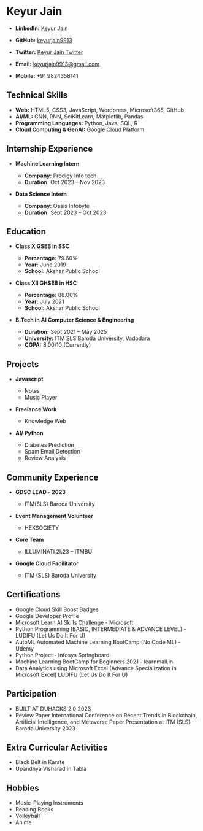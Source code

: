 # Keyur Jain

- **LinkedIn:** [Keyur Jain](#)
- **GitHub:** [keyurjain9913](https://github.com/keyurjain9913)
- **Twitter:** [Keyur Jain Twitter](#)

- **Email:** keyurjain9913@gmail.com
- **Mobile:** +91 9824358141

## Technical Skills

- **Web:** HTML5, CSS3, JavaScript, Wordpress, Microsoft365, GitHub
- **AI/ML:** CNN, RNN, SciKitLearn, Matplotlib, Pandas
- **Programming Languages:** Python, Java, SQL, R
- **Cloud Computing & GenAI:** Google Cloud Platform

## Internship Experience

- **Machine Learning Intern**
  - **Company:** Prodigy Info tech
  - **Duration:** Oct 2023 – Nov 2023

- **Data Science Intern**
  - **Company:** Oasis Infobyte
  - **Duration:** Sept 2023 – Oct 2023

## Education

- **Class X GSEB in SSC**
  - **Percentage:** 79.60%
  - **Year:** June 2019
  - **School:** Akshar Public School

- **Class XII GHSEB in HSC**
  - **Percentage:** 88.00%
  - **Year:** July 2021
  - **School:** Akshar Public School

- **B.Tech in AI Computer Science & Engineering**
  - **Duration:** Sept 2021 – May 2025
  - **University:** ITM SLS Baroda University, Vadodara
  - **CGPA:** 8.00/10 (Currently)

## Projects

- **Javascript**
  - Notes
  - Music Player

- **Freelance Work**
  - Knowledge Web

- **AI/ Python**
  - Diabetes Prediction
  - Spam Email Detection
  - Review Analysis

## Community Experience

- **GDSC LEAD – 2023**
  - ITM(SLS) Baroda University

- **Event Management Volunteer**
  - HEXSOCIETY

- **Core Team**
  - ILLUMINATI 2k23 – ITMBU

- **Google Cloud Facilitator**
  - ITM (SLS) Baroda University

## Certifications

- Google Cloud Skill Boost Badges
- Google Developer Profile
- Microsoft Learn AI Skills Challenge - Microsoft
- Python Programming (BASIC, INTERMEDIATE & ADVANCE LEVEL) - LUDIFU (Let Us Do It For U)
- AutoML Automated Machine Learning BootCamp (No Code ML) - Udemy
- Python Project - Infosys Springboard
- Machine Learning BootCamp for Beginners 2021 - learnmall.in
- Data Analytics using Microsoft Excel (Advance Specialization in Microsoft Excel) LUDIFU (Let Us Do It For U)

## Participation

- BUILT AT DUHACKS 2.0 2023
- Review Paper International Conference on Recent Trends in Blockchain, Artificial Intelligence, and Metaverse Paper Presentation at ITM (SLS) Baroda University 2023

## Extra Curricular Activities

- Black Belt in Karate
- Upandhya Visharad in Tabla

## Hobbies

- Music-Playing Instruments
- Reading Books
- Volleyball
- Anime

